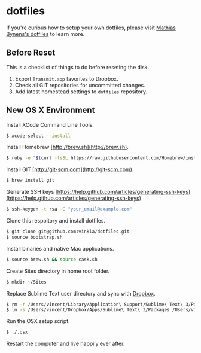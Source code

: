 dotfiles
========
If you're curious how to setup your own dotfiles, please visit [Mathias Bynens's dotfiles](https://github.com/mathiasbynens/dotfiles) to learn more.

## Before Reset
This is a checklist of things to do before reseting the disk.

1. Export `Transmit.app` favorites to Dropbox.
2. Check all GIT repositories for uncommitted changes.
3. Add latest homestead settings to `dotfiles` repository.

## New OS X Environment

Install XCode Command Line Tools.
```bash
$ xcode-select --install
```

Install Homebrew [http://brew.sh](http://brew.sh).
```bash
$ ruby -e "$(curl -fsSL https://raw.githubusercontent.com/Homebrew/install/master/install)"
```

Install GIT [http://git-scm.com](http://git-scm.com).
```bash
$ brew install git
```

Generate SSH keys [https://help.github.com/articles/generating-ssh-keys](https://help.github.com/articles/generating-ssh-keys)

```bash
$ ssh-keygen -t rsa -C "your_email@example.com"
```

Clone this respoitory and install dotfiles.
```bash
$ git clone git@github.com:vinkla/dotfiles.git
$ source bootstrap.sh
```

Install binaries and native Mac applications.
```bash
$ source brew.sh && source cask.sh
```

Create Sites directory in home root folder.
```bash
$ mkdir ~/Sites
```

Replace Sublime Text user directory and sync with [Dropbox](http://dropbox.com).
```bash
$ rm -r /Users/vincent/Library/Application\ Support/Sublime\ Text\ 3/Packages
$ ln -s /Users/vincent/Dropbox/Apps/Sublime\ Text\ 3/Packages /Users/vincent/Library/Application\ Support/Sublime\ Text\ 3/Packages
```

Run the OSX setup script.
```bash
$ ./.osx
```

Restart the computer and live happily ever after.
